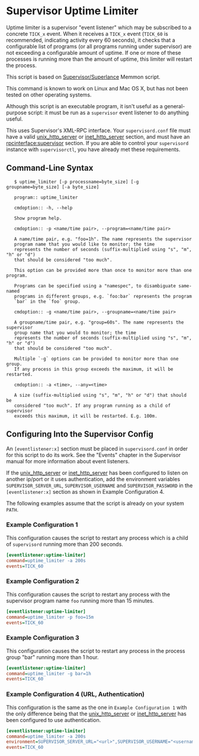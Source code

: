 # Supervisor Uptime Limiter

Uptime limiter is a supervisor "event listener" which may be subscribed to
a concrete `TICK_x` event. When it receives a `TICK_x` event (`TICK_60`
is recommended, indicating activity every 60 seconds), it checks that a 
configurable list of programs (or all programs running under supervisor)
are not exceeding a configurable amount of uptime.  If one or more of
these processes is running more than the amount of uptime, this limiter 
will restart the process.

This script is based on [Supervisor/Superlance](https://github.com/supervisor/superlance) Memmon script.

This command is known to work on Linux and Mac OS X, but has not been
tested on other operating systems.

Although this script is an executable program, it isn't useful as a
general-purpose script: it must be run as a `supervisor` event listener
to do anything useful.

This uses Supervisor's XML-RPC interface.  Your `supervisord.conf`
file must have a valid 
[unix_http_server](http://supervisord.org/configuration.html#unix-http-server-section-settings)
or [inet_http_server](http://supervisord.org/configuration.html#inet-http-server-section-settings)
section, and must have an 
[rpcinterface:supervisor](http://supervisord.org/configuration.html#rpcinterface-x-section-settings>)
section.  If you are able to control your `supervisord` instance with
`supervisorctl`, you have already met these requirements.

## Command-Line Syntax

```shell
   $ uptime_limiter [-p processname=byte_size] [-g groupname=byte_size] [-a byte_size]
``` 
```shell
   program:: uptime_limiter
``` 
```shell
   cmdoption:: -h, --help
   
   Show program help.
```
```shell
   cmdoption:: -p <name/time pair>, --program=<name/time pair>

   A name/time pair, e.g. "foo=1h". The name represents the supervisor
   program name that you would like to monitor; the time
   represents the number of seconds (suffix-multiplied using "s", "m", "h" or "d")
   that should be considered "too much".

   This option can be provided more than once to monitor more than one program.

   Programs can be specified using a "namespec", to disambiguate same-named
   programs in different groups, e.g. `foo:bar` represents the program
   `bar` in the `foo` group.
```
```shell
   cmdoption:: -g <name/time pair>, --groupname=<name/time pair>

   A groupname/time pair, e.g. "group=60s". The name represents the supervisor
   group name that you would to monitor; the time
   represents the number of seconds (suffix-multiplied using "s", "m", "h" or "d")
   that should be considered "too much".

   Multiple `-g` options can be provided to monitor more than one group. 
   If any process in this group exceeds the maximum, it will be restarted.
```
```shell
   cmdoption:: -a <time>, --any=<time>

   A size (suffix-multiplied using "s", "m", "h" or "d") that should be
   considered "too much". If any program running as a child of supervisor
   exceeds this maximum, it will be restarted. E.g. 100m.
```

## Configuring Into the Supervisor Config

An ``[eventlistener:x]`` section must be placed in `supervisord.conf`
in order for this script to do its work. See the "Events" chapter in the
Supervisor manual for more information about event listeners.

If the [unix_http_server](http://supervisord.org/configuration.html#unix-http-server-section-settings)
or [inet_http_server](http://supervisord.org/configuration.html#inet-http-server-section-settings)
has been configured to listen on another ip/port or it uses authentication, add the environment variables
`SUPERVISOR_SERVER_URL`, `SUPERVISOR_USERNAME` and `SUPERVISOR_PASSWORD` in the `[eventlistener:x]`
section as shown in Example Configuration 4.

The following examples assume that the script is already on your system `PATH`.

### Example Configuration 1

This configuration causes the script to restart any process which is
a child of `supervisord` running more than 200 seconds.

```ini
[eventlistener:uptime-limiter]
command=uptime_limiter -a 200s
events=TICK_60
```

### Example Configuration 2

This configuration causes the script to restart any process with the
supervisor program name `foo` running more than 15 minutes.

```ini
[eventlistener:uptime-limiter]
command=uptime_limiter -p foo=15m
events=TICK_60
```

### Example Configuration 3

This configuration causes the script to restart any process in the
process group "bar" running more than 1 hour.

```ini
[eventlistener:uptime-limiter]
command=uptime_limiter -g bar=1h
events=TICK_60
```

### Example Configuration 4 (URL, Authentication)

This configuration is the same as the one in `Example Configuration 1` with
the only difference being that the [unix_http_server](http://supervisord.org/configuration.html#unix-http-server-section-settings)
or [inet_http_server](http://supervisord.org/configuration.html#inet-http-server-section-settings)
has been configured to use authentication.

```ini
[eventlistener:uptime-limiter]
command=uptime_limiter -a 200s
environment=SUPERVISOR_SERVER_URL="<url>",SUPERVISOR_USERNAME="<username>",SUPERVISOR_PASSWORD="<password>"
events=TICK_60
```